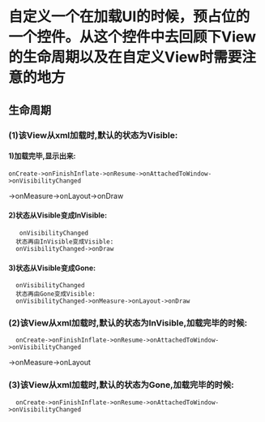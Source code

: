 # 自定义一个在加载UI的时候，预占位的一个控件。从这个控件中去回顾下View的生命周期以及在自定义View时需要注意的地方

## 生命周期
### (1)该View从xml加载时,默认的状态为Visible:
#### 1)加载完毕,显示出来:
    onCreate->onFinishInflate->onResume->onAttachedToWindow->onVisibilityChanged
 ->onMeasure->onLayout->onDraw
#### 2)状态从Visible变成InVisible:
       onVisibilityChanged
      状态再由InVisible变成Visible:
      onVisibilityChanged->onDraw
#### 3)状态从Visible变成Gone:
      onVisibilityChanged
      状态再由Gone变成Visible:
      onVisibilityChanged->onMeasure->onLayout->onDraw
### (2)该View从xml加载时,默认的状态为InVisible,加载完毕的时候:
      onCreate->onFinishInflate->onResume->onAttachedToWindow->onVisibilityChanged
 ->onMeasure->onLayout
### (3)该View从xml加载时,默认的状态为Gone,加载完毕的时候:
      onCreate->onFinishInflate->onResume->onAttachedToWindow->onVisibilityChanged
